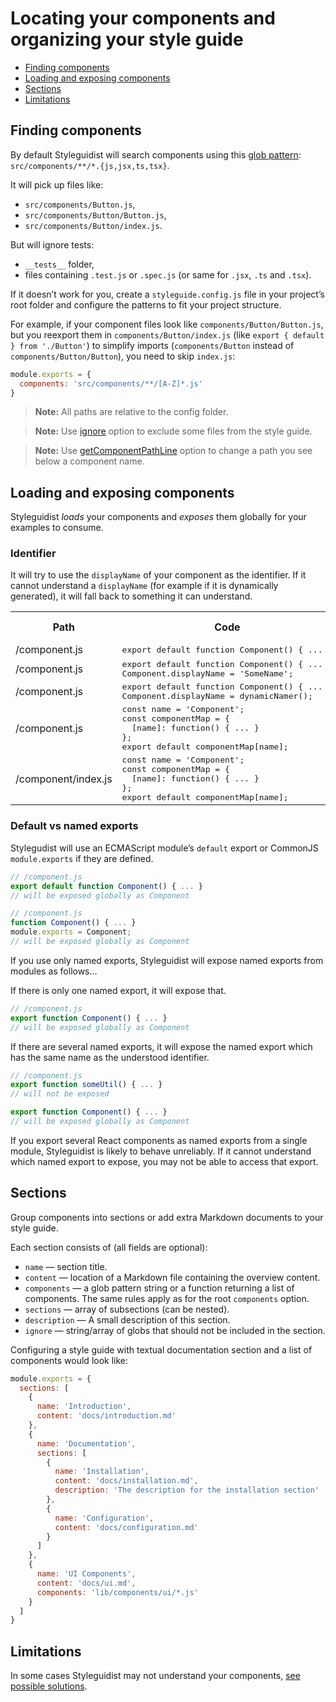 # Locating your components and organizing your style guide

<!-- To update run: npx markdown-toc --maxdepth 2 -i docs/Components.md -->

<!-- toc -->

* [Finding components](#finding-components)
* [Loading and exposing components](#loading-and-exposing-components)
* [Sections](#sections)
* [Limitations](#limitations)

<!-- tocstop -->

## Finding components

By default Styleguidist will search components using this [glob pattern](https://github.com/isaacs/node-glob#glob-primer): `src/components/**/*.{js,jsx,ts,tsx}`.

It will pick up files like:

* `src/components/Button.js`,
* `src/components/Button/Button.js`,
* `src/components/Button/index.js`.

But will ignore tests:

* `__tests__` folder,
* files containing `.test.js` or `.spec.js` (or same for `.jsx`, `.ts` and `.tsx`).

If it doesn’t work for you, create a `styleguide.config.js` file in your project’s root folder and configure the patterns to fit your project structure.

For example, if your component files look like `components/Button/Button.js`, but you reexport them in `components/Button/index.js` (like `export { default } from './Button'`) to simplify imports (`components/Button` instead of `components/Button/Button`), you need to skip `index.js`:

```javascript
module.exports = {
  components: 'src/components/**/[A-Z]*.js'
}
```

> **Note:** All paths are relative to the config folder.

> **Note:** Use [ignore](Configuration.md#ignore) option to exclude some files from the style guide.

> **Note:** Use [getComponentPathLine](Configuration.md#getcomponentpathline) option to change a path you see below a component name.

## Loading and exposing components

Styleguidist _loads_ your components and _exposes_ them globally for your examples to consume.

### Identifier

It will try to use the `displayName` of your component as the identifier. If it cannot understand a `displayName` (for example if it is dynamically generated), it will fall back to something it can understand.

<table>
  <tr>
    <th>Path</th>
    <th>Code</th>
    <th>displayName</th>
    <th>Fallback</th>
    <th>Global identifier</th>
  </tr>
  <tr>
    <td>/component.js</td>
    <td>
      <pre style="margin:0;">export default function Component() { ... }</pre>
    </td>
    <td>Component</td>
    <td>-</td>
    <td>Component</td>
  </tr>
  <tr>
    <td>/component.js</td>
    <td>
      <pre style="margin:0;">
export default function Component() { ... }
Component.displayName = 'SomeName';</pre>
    </td>
    <td>SomeName</td>
    <td>-</td>
    <td>SomeName</td>
  </tr>
  <tr>
    <td>/component.js</td>
    <td>
      <pre style="margin:0;">
export default function Component() { ... }
Component.displayName = dynamicNamer();</pre>
    </td>
    <td>Component
    </td>
    <td>- </td>
    <td>Component</td>
  </tr>
  <tr>
    <td>/component.js</td>
    <td>
      <pre style="margin:0;">
const name = 'Component';
const componentMap = {
  [name]: function() { ... }
};
export default componentMap[name];</pre>
    </td>
    <td>Cannot understand</td>
    <td>File name</td>
    <td>Component</td>
  </tr>
  <tr>
    <td>/component/index.js</td>
    <td>
      <pre style="margin:0;">
const name = 'Component';
const componentMap = {
  [name]: function() { ... }
};
export default componentMap[name];</pre>
    </td>
    <td>Cannot understand</td>
    <td>Folder name</td>
    <td>Component</td>
  </tr>
</table>


### Default vs named exports

Stylegudist will use an ECMAScript module’s `default` export or CommonJS `module.exports` if they are defined.

```javascript
// /component.js
export default function Component() { ... }
// will be exposed globally as Component

// /component.js
function Component() { ... }
module.exports = Component;
// will be exposed globally as Component
```

If you use only named exports, Styleguidist will expose named exports from modules as follows...

If there is only one named export, it will expose that.

```javascript
// /component.js
export function Component() { ... }
// will be exposed globally as Component
```

If there are several named exports, it will expose the named export which has the same name as the understood identifier.

```javascript
// /component.js
export function someUtil() { ... }
// will not be exposed

export function Component() { ... }
// will be exposed globally as Component
```

If you export several React components as named exports from a single module, Styleguidist is likely to behave unreliably. If it cannot understand which named export to expose, you may not be able to access that export.

## Sections

Group components into sections or add extra Markdown documents to your style guide.

Each section consists of (all fields are optional):

* `name` — section title.
* `content` — location of a Markdown file containing the overview content.
* `components` — a glob pattern string or a function returning a list of components. The same rules apply as for the root `components` option.
* `sections` — array of subsections (can be nested).
* `description` — A small description of this section.
* `ignore` — string/array of globs that should not be included in the section.

Configuring a style guide with textual documentation section and a list of components would look like:

```javascript
module.exports = {
  sections: [
    {
      name: 'Introduction',
      content: 'docs/introduction.md'
    },
    {
      name: 'Documentation',
      sections: [
        {
          name: 'Installation',
          content: 'docs/installation.md',
          description: 'The description for the installation section'
        },
        {
          name: 'Configuration',
          content: 'docs/configuration.md'
        }
      ]
    },
    {
      name: 'UI Components',
      content: 'docs/ui.md',
      components: 'lib/components/ui/*.js'
    }
  ]
}
```

## Limitations

In some cases Styleguidist may not understand your components, [see possible solutions](Thirdparties.md).
